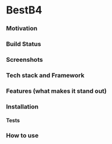# BestB4


### Motivation

### Build Status

### Screenshots

### Tech stack and Framework

### Features (what makes it stand out)

### Installation

#### Tests

### How to use
